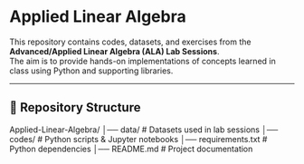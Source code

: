 # Applied Linear Algebra  

This repository contains codes, datasets, and exercises from the **Advanced/Applied Linear Algebra (ALA) Lab Sessions**.  
The aim is to provide hands-on implementations of concepts learned in class using Python and supporting libraries.  

---

## 📂 Repository Structure  
Applied-Linear-Algebra/
│── data/ # Datasets used in lab sessions
│── codes/ # Python scripts & Jupyter notebooks
│── requirements.txt # Python dependencies
│── README.md # Project documentation

